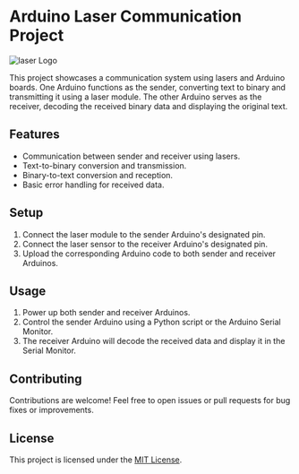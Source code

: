 # Arduino Laser Communication Project

![laser Logo](https://www.nasa.gov/sites/default/files/thumbnails/image/image_for_lcrd_feature_one.jpg)

This project showcases a communication system using lasers and Arduino boards. One Arduino functions as the sender, converting text to binary and transmitting it using a laser module. The other Arduino serves as the receiver, decoding the received binary data and displaying the original text.

## Features
- Communication between sender and receiver using lasers.
- Text-to-binary conversion and transmission.
- Binary-to-text conversion and reception.
- Basic error handling for received data.

## Setup
1. Connect the laser module to the sender Arduino's designated pin.
2. Connect the laser sensor to the receiver Arduino's designated pin.
3. Upload the corresponding Arduino code to both sender and receiver Arduinos.

## Usage
1. Power up both sender and receiver Arduinos.
2. Control the sender Arduino using a Python script or the Arduino Serial Monitor.
3. The receiver Arduino will decode the received data and display it in the Serial Monitor.

## Contributing
Contributions are welcome! Feel free to open issues or pull requests for bug fixes or improvements.

## License
This project is licensed under the [MIT License](LICENSE).
